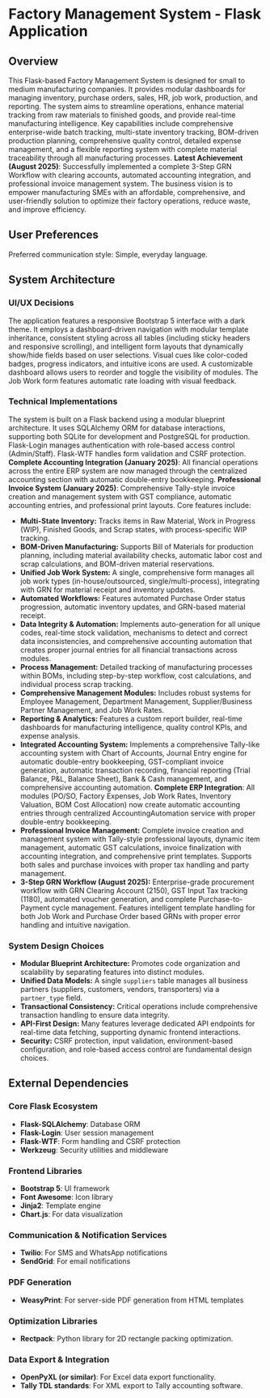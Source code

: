 # Factory Management System - Flask Application

## Overview
This Flask-based Factory Management System is designed for small to medium manufacturing companies. It provides modular dashboards for managing inventory, purchase orders, sales, HR, job work, production, and reporting. The system aims to streamline operations, enhance material tracking from raw materials to finished goods, and provide real-time manufacturing intelligence. Key capabilities include comprehensive enterprise-wide batch tracking, multi-state inventory tracking, BOM-driven production planning, comprehensive quality control, detailed expense management, and a flexible reporting system with complete material traceability through all manufacturing processes. **Latest Achievement (August 2025)**: Successfully implemented a complete 3-Step GRN Workflow with clearing accounts, automated accounting integration, and professional invoice management system. The business vision is to empower manufacturing SMEs with an affordable, comprehensive, and user-friendly solution to optimize their factory operations, reduce waste, and improve efficiency.

## User Preferences
Preferred communication style: Simple, everyday language.

## System Architecture

### UI/UX Decisions
The application features a responsive Bootstrap 5 interface with a dark theme. It employs a dashboard-driven navigation with modular template inheritance, consistent styling across all tables (including sticky headers and responsive scrolling), and intelligent form layouts that dynamically show/hide fields based on user selections. Visual cues like color-coded badges, progress indicators, and intuitive icons are used. A customizable dashboard allows users to reorder and toggle the visibility of modules. The Job Work form features automatic rate loading with visual feedback.

### Technical Implementations
The system is built on a Flask backend using a modular blueprint architecture. It uses SQLAlchemy ORM for database interactions, supporting both SQLite for development and PostgreSQL for production. Flask-Login manages authentication with role-based access control (Admin/Staff). Flask-WTF handles form validation and CSRF protection. **Complete Accounting Integration (January 2025)**: All financial operations across the entire ERP system are now managed through the centralized accounting section with automatic double-entry bookkeeping. **Professional Invoice System (January 2025)**: Comprehensive Tally-style invoice creation and management system with GST compliance, automatic accounting entries, and professional print layouts. Core features include:
- **Multi-State Inventory:** Tracks items in Raw Material, Work in Progress (WIP), Finished Goods, and Scrap states, with process-specific WIP tracking.
- **BOM-Driven Manufacturing:** Supports Bill of Materials for production planning, including material availability checks, automatic labor cost and scrap calculations, and BOM-driven material reservations.
- **Unified Job Work System:** A single, comprehensive form manages all job work types (in-house/outsourced, single/multi-process), integrating with GRN for material receipt and inventory updates.
- **Automated Workflows:** Features automated Purchase Order status progression, automatic inventory updates, and GRN-based material receipt.
- **Data Integrity & Automation:** Implements auto-generation for all unique codes, real-time stock validation, mechanisms to detect and correct data inconsistencies, and comprehensive accounting automation that creates proper journal entries for all financial transactions across modules.
- **Process Management:** Detailed tracking of manufacturing processes within BOMs, including step-by-step workflow, cost calculations, and individual process scrap tracking.
- **Comprehensive Management Modules:** Includes robust systems for Employee Management, Department Management, Supplier/Business Partner Management, and Job Work Rates.
- **Reporting & Analytics:** Features a custom report builder, real-time dashboards for manufacturing intelligence, quality control KPIs, and expense analysis.
- **Integrated Accounting System:** Implements a comprehensive Tally-like accounting system with Chart of Accounts, Journal Entry engine for automatic double-entry bookkeeping, GST-compliant invoice generation, automatic transaction recording, financial reporting (Trial Balance, P&L, Balance Sheet), Bank & Cash management, and comprehensive accounting automation. **Complete ERP Integration**: All modules (PO/SO, Factory Expenses, Job Work Rates, Inventory Valuation, BOM Cost Allocation) now create automatic accounting entries through centralized AccountingAutomation service with proper double-entry bookkeeping.
- **Professional Invoice Management:** Complete invoice creation and management system with Tally-style professional layouts, dynamic item management, automatic GST calculations, invoice finalization with accounting integration, and comprehensive print templates. Supports both sales and purchase invoices with proper tax handling and party management.
- **3-Step GRN Workflow (August 2025):** Enterprise-grade procurement workflow with GRN Clearing Account (2150), GST Input Tax tracking (1180), automated voucher generation, and complete Purchase-to-Payment cycle management. Features intelligent template handling for both Job Work and Purchase Order based GRNs with proper error handling and intuitive navigation.

### System Design Choices
- **Modular Blueprint Architecture:** Promotes code organization and scalability by separating features into distinct modules.
- **Unified Data Models:** A single `suppliers` table manages all business partners (suppliers, customers, vendors, transporters) via a `partner_type` field.
- **Transactional Consistency:** Critical operations include comprehensive transaction handling to ensure data integrity.
- **API-First Design:** Many features leverage dedicated API endpoints for real-time data fetching, supporting dynamic frontend interactions.
- **Security:** CSRF protection, input validation, environment-based configuration, and role-based access control are fundamental design choices.

## External Dependencies

### Core Flask Ecosystem
- **Flask-SQLAlchemy**: Database ORM
- **Flask-Login**: User session management
- **Flask-WTF**: Form handling and CSRF protection
- **Werkzeug**: Security utilities and middleware

### Frontend Libraries
- **Bootstrap 5**: UI framework
- **Font Awesome**: Icon library
- **Jinja2**: Template engine
- **Chart.js**: For data visualization

### Communication & Notification Services
- **Twilio**: For SMS and WhatsApp notifications
- **SendGrid**: For email notifications

### PDF Generation
- **WeasyPrint**: For server-side PDF generation from HTML templates

### Optimization Libraries
- **Rectpack**: Python library for 2D rectangle packing optimization.

### Data Export & Integration
- **OpenPyXL (or similar)**: For Excel data export functionality.
- **Tally TDL standards**: For XML export to Tally accounting software.